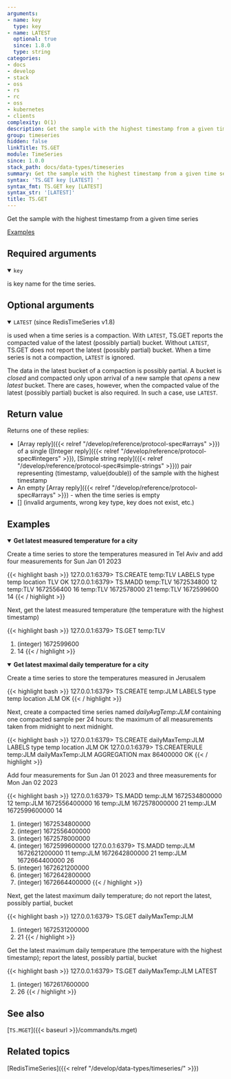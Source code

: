```yaml
---
arguments:
- name: key
  type: key
- name: LATEST
  optional: true
  since: 1.8.0
  type: string
categories:
- docs
- develop
- stack
- oss
- rs
- rc
- oss
- kubernetes
- clients
complexity: O(1)
description: Get the sample with the highest timestamp from a given time series
group: timeseries
hidden: false
linkTitle: TS.GET
module: TimeSeries
since: 1.0.0
stack_path: docs/data-types/timeseries
summary: Get the sample with the highest timestamp from a given time series
syntax: 'TS.GET key [LATEST] '
syntax_fmt: TS.GET key [LATEST]
syntax_str: '[LATEST]'
title: TS.GET
---
```


Get the sample with the highest timestamp from a given time series

[Examples](#examples)

## Required arguments

<details open><summary><code>key</code></summary> 

is key name for the time series.
</details>

## Optional arguments

<details open><summary><code>LATEST</code> (since RedisTimeSeries v1.8)</summary> 

is used when a time series is a compaction. With `LATEST`, TS.GET reports the compacted value of the latest (possibly partial) bucket. Without `LATEST`, TS.GET does not report the latest (possibly partial) bucket. When a time series is not a compaction, `LATEST` is ignored.
  
The data in the latest bucket of a compaction is possibly partial. A bucket is _closed_ and compacted only upon arrival of a new sample that _opens_ a new _latest_ bucket. There are cases, however, when the compacted value of the latest (possibly partial) bucket is also required. In such a case, use `LATEST`.
</details>

## Return value

Returns one of these replies:

- [Array reply]({{< relref "/develop/reference/protocol-spec#arrays" >}}) of a single ([Integer reply]({{< relref "/develop/reference/protocol-spec#integers" >}}), [Simple string reply]({{< relref "/develop/reference/protocol-spec#simple-strings" >}})) pair representing (timestamp, value(double)) of the sample with the highest timestamp
- An empty [Array reply]({{< relref "/develop/reference/protocol-spec#arrays" >}}) - when the time series is empty
- [] (invalid arguments, wrong key type, key does not exist, etc.)

## Examples

<details open>
<summary><b>Get latest measured temperature for a city</b></summary>

Create a time series to store the temperatures measured in Tel Aviv and add four measurements for Sun Jan 01 2023
  
{{< highlight bash >}}
127.0.0.1:6379> TS.CREATE temp:TLV LABELS type temp location TLV
OK
127.0.0.1:6379> TS.MADD temp:TLV 1672534800 12 temp:TLV 1672556400 16 temp:TLV 1672578000 21 temp:TLV 1672599600 14
{{< / highlight >}}
  
Next, get the latest measured temperature (the temperature with the highest timestamp)

{{< highlight bash >}}
127.0.0.1:6379> TS.GET temp:TLV
1) (integer) 1672599600
2) 14
{{< / highlight >}}
</details>

<details open>
<summary><b>Get latest maximal daily temperature for a city</b></summary>

Create a time series to store the temperatures measured in Jerusalem

{{< highlight bash >}}
127.0.0.1:6379> TS.CREATE temp:JLM LABELS type temp location JLM
OK
{{< / highlight >}}

Next, create a compacted time series named _dailyAvgTemp:JLM_ containing one compacted sample per 24 hours: the maximum of all measurements taken from midnight to next midnight.

{{< highlight bash >}}
127.0.0.1:6379> TS.CREATE dailyMaxTemp:JLM LABELS type temp location JLM
OK
127.0.0.1:6379> TS.CREATERULE temp:JLM dailyMaxTemp:JLM AGGREGATION max 86400000
OK
{{< / highlight >}}

Add four measurements for Sun Jan 01 2023 and three measurements for Mon Jan 02 2023

{{< highlight bash >}}
127.0.0.1:6379> TS.MADD temp:JLM 1672534800000 12 temp:JLM 1672556400000 16 temp:JLM 1672578000000 21 temp:JLM 1672599600000 14
1) (integer) 1672534800000
2) (integer) 1672556400000
3) (integer) 1672578000000
4) (integer) 1672599600000
127.0.0.1:6379> TS.MADD temp:JLM 1672621200000 11 temp:JLM 1672642800000 21 temp:JLM 1672664400000 26
1) (integer) 1672621200000
2) (integer) 1672642800000
3) (integer) 1672664400000
{{< / highlight >}}
  
Next, get the latest maximum daily temperature; do not report the latest, possibly partial, bucket 

{{< highlight bash >}}
127.0.0.1:6379> TS.GET dailyMaxTemp:JLM
1) (integer) 1672531200000
2) 21
{{< / highlight >}}

Get the latest maximum daily temperature (the temperature with the highest timestamp); report the latest, possibly partial, bucket

{{< highlight bash >}}
127.0.0.1:6379> TS.GET dailyMaxTemp:JLM LATEST
1) (integer) 1672617600000
2) 26
{{< / highlight >}}

</details>
  
## See also

[`TS.MGET`]({{< baseurl >}}/commands/ts.mget)  

## Related topics

[RedisTimeSeries]({{< relref "/develop/data-types/timeseries/" >}})
